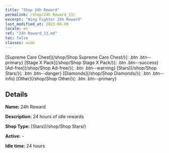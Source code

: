 ```yaml
---
title: "Shop 24h Reward"
permalink: /shop/24h Reward_13/
excerpt: "Wing Fighter 24h Reward"
last_modified_at: 2023-08-09
locale: en
ref: "24h Reward_13.md"
toc: false
classes: wide
---
```



  [Supreme Care Chest](/shop/Shop Supreme Care Chest/){: .btn .btn--primary}   [Stage X Pack](/shop/Shop Stage X Pack/){: .btn .btn--success}   [Ad-free](/shop/Shop Ad-free/){: .btn .btn--warning}   [Stars](/shop/Shop Stars/){: .btn .btn--danger}   [Diamonds](/shop/Shop Diamonds/){: .btn .btn--info}   [Other](/shop/Shop Other/){: .btn .btn--primary} 

## Details

 **Name:** 24h Reward 

 **Description:** 24 hours of idle rewards

 **Shop Type:** [Stars](/shop/Shop Stars/)

 **Active:** - 

 **Idle time:** 24 hours 


